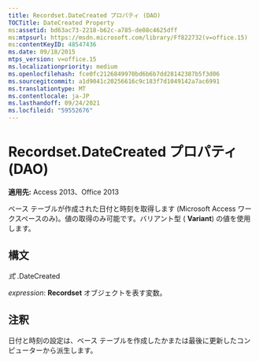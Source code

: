 ```yaml
---
title: Recordset.DateCreated プロパティ (DAO)
TOCTitle: DateCreated Property
ms:assetid: bd63ac73-2218-b62c-a785-de08c4625dff
ms:mtpsurl: https://msdn.microsoft.com/library/Ff822732(v=office.15)
ms:contentKeyID: 48547436
ms.date: 09/18/2015
mtps_version: v=office.15
ms.localizationpriority: medium
ms.openlocfilehash: fce0fc2126849970bd6b6b7dd28142387b5f3d06
ms.sourcegitcommit: a1d9041c20256616c9c183f7d1049142a7ac6991
ms.translationtype: MT
ms.contentlocale: ja-JP
ms.lasthandoff: 09/24/2021
ms.locfileid: "59552676"
---
```

# <a name="recordsetdatecreated-property-dao"></a>Recordset.DateCreated プロパティ (DAO)


**適用先:** Access 2013、Office 2013

ベース テーブルが作成された日付と時刻を取得します (Microsoft Access ワークスペースのみ)。値の取得のみ可能です。バリアント型 ( **Variant**) の値を使用します。

## <a name="syntax"></a>構文

*式* .DateCreated

*expression*: **Recordset** オブジェクトを表す変数。

## <a name="remarks"></a>注釈

日付と時刻の設定は、ベース テーブルを作成したかまたは最後に更新したコンピューターから派生します。

